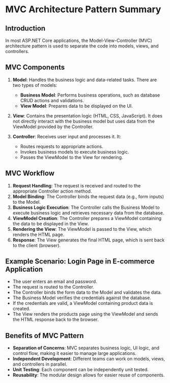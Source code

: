 
# MVC Architecture Pattern Summary

## Introduction
In most ASP.NET Core applications, the Model-View-Controller (MVC) architecture pattern is used to separate the code into models, views, and controllers.

## MVC Components

1. **Model**: Handles the business logic and data-related tasks. There are two types of models:
   - **Business Model**: Performs business operations, such as database CRUD actions and validations.
   - **View Model**: Prepares data to be displayed on the UI.

2. **View**: Contains the presentation logic (HTML, CSS, JavaScript). It does not directly interact with the business model but uses data from the ViewModel provided by the Controller.

3. **Controller**: Receives user input and processes it. It:
   - Routes requests to appropriate actions.
   - Invokes business models to execute business logic.
   - Passes the ViewModel to the View for rendering.

## MVC Workflow

1. **Request Handling**: The request is received and routed to the appropriate Controller action method.
2. **Model Binding**: The Controller binds the request data (e.g., form inputs) to the Model.
3. **Business Logic Execution**: The Controller calls the Business Model to execute business logic and retrieves necessary data from the database.
4. **ViewModel Creation**: The Controller prepares a ViewModel containing the data to be displayed in the View.
5. **Rendering the View**: The ViewModel is passed to the View, which renders the HTML page.
6. **Response**: The View generates the final HTML page, which is sent back to the client (browser).

## Example Scenario: Login Page in E-commerce Application

- The user enters an email and password.
- The request is routed to the Controller.
- The Controller binds the form data to the Model and validates the data.
- The Business Model verifies the credentials against the database.
- If the credentials are valid, a ViewModel containing product data is created.
- The View renders the products page using the ViewModel and sends the HTML response back to the browser.

## Benefits of MVC Pattern
- **Separation of Concerns**: MVC separates business logic, UI logic, and control flow, making it easier to manage large applications.
- **Independent Development**: Different teams can work on models, views, and controllers in parallel.
- **Unit Testing**: Each component can be independently unit tested.
- **Reusability**: The modular design allows for easier reuse of components.

